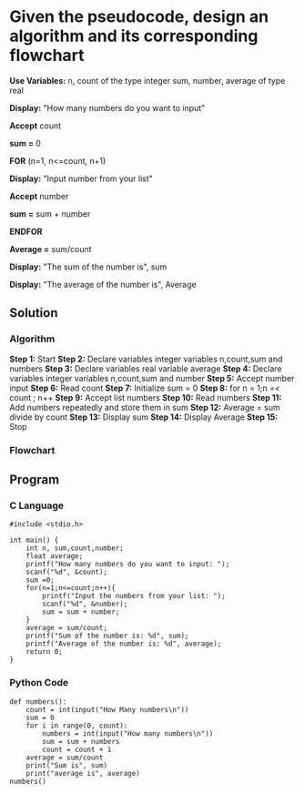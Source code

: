 # Given the pseudocode, design an algorithm and its corresponding flowchart

**Use Variables:** n, count of the type integer sum, number, average of type real

**Display:** "How many numbers do you want to input"

**Accept** count

**sum =** 0

**FOR** (n=1, n<=count, n+1)

**Display:** "Input number from your list"

**Accept** number

**sum =** sum + number

**ENDFOR** 

**Average =** sum/count

**Display:** "The sum of the number is", sum

**Display:** "The average of the number is", Average

## Solution

### Algorithm

**Step 1:** Start
**Step 2:** Declare variables integer variables n,count,sum and numbers
**Step 3:** Declare variables real variable average
**Step 4:** Declare variables integer variables n,count,sum and number
**Step 5:** Accept number input
**Step 6:** Read count
**Step 7:** Initialize sum = 0
**Step 8:** for n = 1;n =< count ; n++
**Step 9:** Accept list numbers
**Step 10:** Read numbers
**Step 11:** Add numbers repeatedly and store them in sum
**Step 12:** Average = sum divide by count
**Step 13:** Display sum
**Step 14:** Display Average
**Step 15:** Stop

### Flowchart

## Program

### C Language
```text
#include <stdio.h>

int main() {
    int n, sum,count,number;
    float average;
    printf("How many numbers do you want to input: ");
    scanf("%d", &count);
    sum =0;
    for(n=1;n<=count;n++){
        printf("Input the numbers from your list: ");
        scanf("%d", &number);
        sum = sum + number;
    }
    average = sum/count;
    printf("Sum of the number is: %d", sum);
    printf("Average of the number is: %d", average);
    return 0;
}
```

### Python Code
```text
def numbers():
    count = int(input("How Many numbers\n"))
    sum = 0
    for i in range(0, count):
        numbers = int(input("How many numbers\n"))
        sum = sum + numbers
        count = count + 1
    average = sum/count
    print("Sum is", sum)
    print("average is", average)
numbers()
```